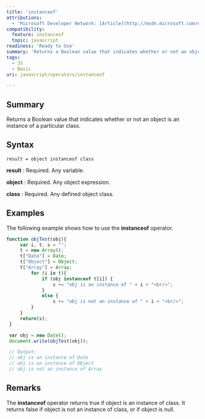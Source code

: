 ```yaml
---
title: 'instanceof'
attributions:
  - 'Microsoft Developer Network: [Article](http://msdn.microsoft.com/en-us/library/ie/zh0zb36z(v=vs.94).aspx)'
compatibility:
  feature: instanceof
  topic: javascript
readiness: 'Ready to Use'
summary: 'Returns a Boolean value that indicates whether or not an object is an instance of a particular class.'
tags:
  - JS
  - Basic
uri: javascript/operators/instanceof

---
```

## Summary

Returns a Boolean value that indicates whether or not an object is an instance of a particular class.

## Syntax

    result = object instanceof class

**result**
:   Required. Any variable.

**object**
:   Required. Any object expression.

**class**
:   Required. Any defined object class.

## Examples

The following example shows how to use the **instanceof** operator.

``` js
function objTest(obj){
     var i, t, s = "";
     t = new Array();
     t["Date"] = Date;
     t["Object"] = Object;
     t["Array"] = Array;
         for (i in t){
             if (obj instanceof t[i]) {
                 s += "obj is an instance of " + i + "<br/>";
             }
             else {
                 s += "obj is not an instance of " + i + "<br/>";
         }
     }
     return(s);
 }

 var obj = new Date();
 document.write(objTest(obj));

 // Output:
 // obj is an instance of Date
 // obj is an instance of Object
 // obj is not an instance of Array
```

## Remarks

The **instanceof** operator returns true if object is an instance of class. It returns false if object is not an instance of class, or if object is null.


